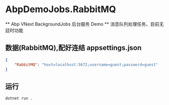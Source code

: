# AbpDemoJobs.RabbitMQ
** Abp VNext BackgroundJobs 后台服务 Demo
** 消息队列处理任务，目前无廷时功能

## 数据(RabbitMQ),配好连结 appsettings.json
````json
{
    "RabbitMQ": "host=localhost:5672;username=guest;password=guest"
}
````
## 运行
```
dotnet run .
```
